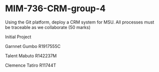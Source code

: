 # MIM-736-CRM-group-4

Using the Git platform, deploy a CRM system for MSU. All processes must be traceable as we collaborate (50 marks)

Initial Project 

Garnnet Gumbo R1917555C

Talent Mabuto R142237M

Clemence Tatiro R11744T
